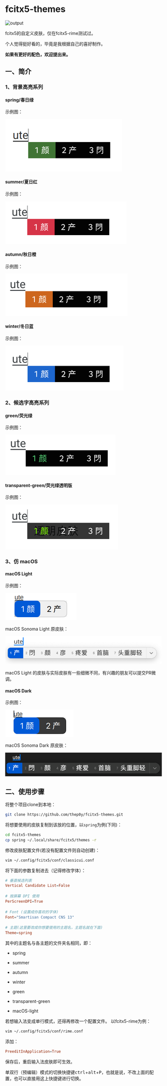 # fcitx5-themes
![output](https://cdn.jsdelivr.net/gh/thep0y/image-bed/md/1641050660793073.png)

fcitx5的自定义皮肤，仅在fcitx5-rime测试过。

个人觉得挺好看的，毕竟是我根据自己的喜好制作。

**如果有更好的配色，欢迎提出来。**

## 一、简介

### 1、背景高亮系列

#### spring/春日绿
示例图：

![fcitx5春日绿皮肤](images/1606626556.png)

#### summer/夏日红
示例图：

![fcitx5夏日红皮肤](images/1606805712.png)

#### autumn/秋日橙
示例图：

![fcitx5秋日橙皮肤](images/1606805738.png)

#### winter/冬日蓝
示例图：

![fcitx5冬日蓝皮肤](images/1606805676.png)

### 2、候选字高亮系列

#### green/荧光绿
示例图：

![fcitx5荧光绿皮肤](images/1607336476.png)

#### transparent-green/荧光绿透明版
示例图：

![fcitx5荧光绿透明版皮肤](images/1607338718.png)

### 3、仿 macOS

#### macOS Light

示例图：

![macOS亮色](images/mac-light.png)

macOS Sonoma Light 原皮肤：

![macOS Sonoma Light](images/macOS%20Sonoma%20Light.png)

macOS Light 的皮肤与实际皮肤有一些细微不同，有兴趣的朋友可以提交PR微调。

#### macOS Dark

示例图：

![macOS暗色](images/mac-dark.png)

macOS Sonoma Dark 原皮肤：

![macOS Sonoma Light](images/macOS%20Sonoma%20Dark.png)

## 二、使用步骤

将整个项目clone到本地：

```bash
git clone https://github.com/thep0y/fcitx5-themes.git
```
将想要使用的皮肤复制到该放的位置，以`spring`为例(下同)：
```bash
cd fcitx5-themes
cp spring ~/.local/share/fcitx5/themes -r
```
修改皮肤配置文件(若没有配置文件则自动创建)：
```bash
vim ~/.config/fcitx5/conf/classicui.conf
```
将下面的参数复制进去（记得修改字体）：
```toml
# 垂直候选列表
Vertical Candidate List=False

# 按屏幕 DPI 使用
PerScreenDPI=True

# Font (设置成你喜欢的字体)
Font="Smartisan Compact CNS 13"

# 主题(这里要改成你想要使用的主题名，主题名就在下面)
Theme=spring
```
其中的主题名与各主题的文件夹名相同，即：

- spring
- summer
- autumn
- winter
- green
- transparent-green

- macOS-light

若想输入法变成单行模式，还得再修改一个配置文件。
以fcitx5-rime为例：

```bash
vim ~/.config/fcitx5/conf/rime.conf
```
添加：
```toml
PreeditInApplication=True
```

保存后，重启输入法皮肤即可生效。

单双行（预编辑）模式的切换快捷键<kbd>ctrl</kbd>+<kbd>alt</kbd>+<kbd>P</kbd>，也就是说，不改上面的配置，也可以直接用这上快捷键进行切换。





